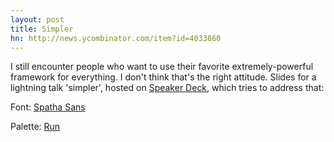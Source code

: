 ```yaml
---
layout: post
title: Simpler
hn: http://news.ycombinator.com/item?id=4033860
---
```


I still encounter people who want to use their favorite extremely-powerful framework for everything. I don't think that's the right attitude. Slides for a lightning talk 'simpler', hosted on [Speaker Deck](https://speakerdeck.com/u/mmozuras/p/simpler), which tries to address that:

<script async class="speakerdeck-embed" data-id="4fc39ca217744f0022012811" data-ratio="1.3333333333333333" src="//speakerdeck.com/assets/embed.js"></script>

Font: [Spatha Sans](http://serifchocolate.com/2010/08/10/tipografia-gratis-spatha-sans/)

Palette: [Run](http://www.colourlovers.com/palette/2182581/Run)
